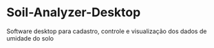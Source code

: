 # Soil-Analyzer-Desktop
 Software desktop para cadastro, controle e visualização dos dados de umidade do solo
